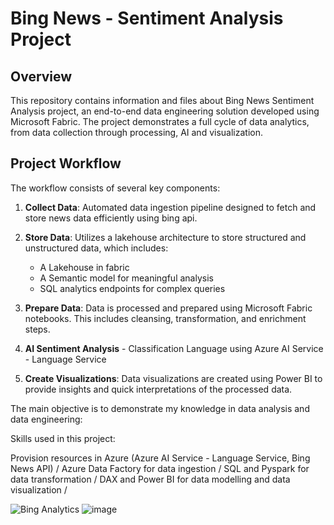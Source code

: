 # Bing News - Sentiment Analysis Project

## Overview
This repository contains information and files about Bing News Sentiment Analysis project, an end-to-end data engineering solution developed using Microsoft Fabric. The project demonstrates a full cycle of data analytics, from data collection through processing, AI and visualization.

## Project Workflow
The workflow consists of several key components:

1. **Collect Data**: Automated data ingestion pipeline designed to fetch and store news data efficiently using bing api.
                  
2. **Store Data**: Utilizes a lakehouse architecture to store structured and unstructured data, which includes:
   - A Lakehouse in fabric
   - A Semantic model for meaningful analysis
   - SQL analytics endpoints for complex queries
3. **Prepare Data**: Data is processed and prepared using Microsoft Fabric notebooks. This includes cleansing, transformation, and enrichment steps.
4. **AI Sentiment Analysis** - Classification Language using Azure AI Service - Language Service
5. **Create Visualizations**: Data visualizations are created using Power BI to provide insights and quick interpretations of the processed data.

The main objective is to demonstrate my knowledge in data analysis and data engineering:

Skills used in this project: 

Provision resources in Azure (Azure AI Service - Language Service, Bing News API) /
Azure Data Factory for data ingestion /
SQL and Pyspark for data transformation /
DAX and Power BI for data modelling and data visualization /

![Bing Analytics](https://github.com/brunoarg94/BingAnalyticsBarg/assets/81569673/1322bb19-2d96-4bd2-b951-e2b353c39516)
![image](https://github.com/brunoarg94/BingAnalyticsBarg/assets/81569673/4263c7b2-1d43-49b9-9218-f8c42df24e4d)
